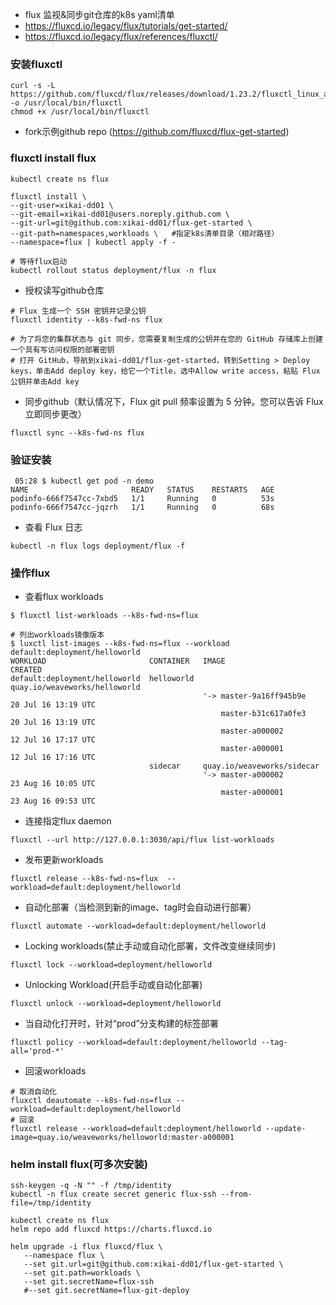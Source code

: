 * flux 监视&同步git仓库的k8s yaml清单
* https://fluxcd.io/legacy/flux/tutorials/get-started/
* https://fluxcd.io/legacy/flux/references/fluxctl/

### 安装fluxctl
```
curl -s -L https://github.com/fluxcd/flux/releases/download/1.23.2/fluxctl_linux_amd64 -o /usr/local/bin/fluxctl
chmod +x /usr/local/bin/fluxctl
```
* fork示例github repo (https://github.com/fluxcd/flux-get-started)

### fluxctl install flux
```
kubectl create ns flux

fluxctl install \
--git-user=xikai-dd01 \
--git-email=xikai-dd01@users.noreply.github.com \
--git-url=git@github.com:xikai-dd01/flux-get-started \
--git-path=namespaces,workloads \   #指定k8s清单目录（相对路径）
--namespace=flux | kubectl apply -f -

# 等待flux启动
kubectl rollout status deployment/flux -n flux 
```

* 授权读写github仓库
```
# Flux 生成一个 SSH 密钥并记录公钥
fluxctl identity --k8s-fwd-ns flux

# 为了将您的集群状态与 git 同步，您需要复制生成的公钥并在您的 GitHub 存储库上创建一个具有写访问权限的部署密钥
# 打开 GitHub，导航到xikai-dd01/flux-get-started，转到Setting > Deploy keys，单击Add deploy key，给它一个Title，选中Allow write access，粘贴 Flux 公钥并单击Add key
```

* 同步github（默认情况下，Flux git pull 频率设置为 5 分钟。您可以告诉 Flux 立即同步更改）
```
fluxctl sync --k8s-fwd-ns flux
```

### 验证安装
```
 05:28 $ kubectl get pod -n demo
NAME                       READY   STATUS    RESTARTS   AGE
podinfo-666f7547cc-7xbd5   1/1     Running   0          53s
podinfo-666f7547cc-jqzrh   1/1     Running   0          68s
```
* 查看 Flux 日志
```
kubectl -n flux logs deployment/flux -f
```

### 操作flux
* 查看flux workloads
```
$ fluxctl list-workloads --k8s-fwd-ns=flux

# 列出workloads镜像版本
$ luxctl list-images --k8s-fwd-ns=flux --workload default:deployment/helloworld
WORKLOAD                       CONTAINER   IMAGE                          CREATED
default:deployment/helloworld  helloworld  quay.io/weaveworks/helloworld
                                           '-> master-9a16ff945b9e        20 Jul 16 13:19 UTC
                                               master-b31c617a0fe3        20 Jul 16 13:19 UTC
                                               master-a000002             12 Jul 16 17:17 UTC
                                               master-a000001             12 Jul 16 17:16 UTC
                               sidecar     quay.io/weaveworks/sidecar
                                           '-> master-a000002             23 Aug 16 10:05 UTC
                                               master-a000001             23 Aug 16 09:53 UTC

```
* 连接指定flux daemon
```
fluxctl --url http://127.0.0.1:3030/api/flux list-workloads
```

* 发布更新workloads
```
fluxctl release --k8s-fwd-ns=flux  --workload=default:deployment/helloworld
```

* 自动化部署（当检测到新的image、tag时会自动进行部署）
```
fluxctl automate --workload=default:deployment/helloworld
```

* Locking workloads(禁止手动或自动化部署，文件改变继续同步)
```
fluxctl lock --workload=deployment/helloworld
```
* Unlocking Workload(开启手动或自动化部署)
```
fluxctl unlock --workload=deployment/helloworld
```

* 当自动化打开时，针对“prod”分支构建的标签部署
```
fluxctl policy --workload=default:deployment/helloworld --tag-all='prod-*'
```

* 回滚workloads
```
# 取消自动化
fluxctl deautomate --k8s-fwd-ns=flux --workload=default:deployment/helloworld
# 回滚
fluxctl release --workload=default:deployment/helloworld --update-image=quay.io/weaveworks/helloworld:master-a000001
```


### helm install flux(可多次安装)
```
ssh-keygen -q -N "" -f /tmp/identity
kubectl -n flux create secret generic flux-ssh --from-file=/tmp/identity

kubectl create ns flux
helm repo add fluxcd https://charts.fluxcd.io

helm upgrade -i flux fluxcd/flux \
   --namespace flux \
   --set git.url=git@github.com:xikai-dd01/flux-get-started \
   --set git.path=workloads \
   --set git.secretName=flux-ssh
   #--set git.secretName=flux-git-deploy
```
